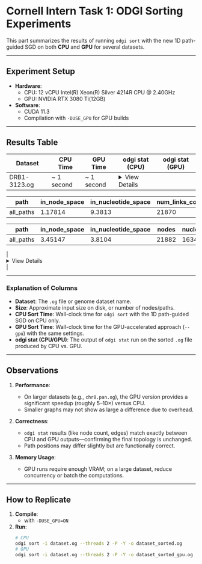 # Cornell Intern Task 1: ODGI Sorting Experiments

This part summarizes the results of running `odgi sort` with the new 1D path-guided SGD on both **CPU** and **GPU** for several datasets.

---

## Experiment Setup

- **Hardware**: 
  - CPU: 12 vCPU Intel(R) Xeon(R) Silver 4214R CPU @ 2.40GHz
  - GPU: NVIDIA RTX 3080 Ti(12GB)
- **Software**:
  - CUDA 11.3
  - Compilation with `-DUSE_GPU` for GPU builds

---

## Results Table

| **Dataset**       | **CPU Time** | **GPU Time** | **odgi stat (CPU)**                                                                                                         | **odgi stat (GPU)**                                                                                                         |
|--------------------|--------------|--------------|--------------------------------------------------------------------------------------------------------------------------|--------------------------------------------------------------------------------------------------------------------------|
| DRB1-3123.og      | ~ 1 second   | ~ 1 second   | <details><summary>View Details</summary>  

| path       | in_node_space | in_nucleotide_space | num_links_considered | num_gap_links_not_penalized |
|------------|---------------|---------------------|-----------------------|----------------------------|
| all_paths  | 1.17814       | 9.3813             | 21870                | 14210                     |

| path       | in_node_space | in_nucleotide_space | nodes   | nucleotides | num_penalties | num_penalties_different_orientation |
|------------|---------------|---------------------|---------|-------------|---------------|------------------------------------|
| all_paths  | 3.45147       | 3.8104             | 21882   | 163416      | 4043          | 1                                  |

</details> | <details><summary>View Details</summary>  

| path       | in_node_space | in_nucleotide_space | num_links_considered | num_gap_links_not_penalized |
|------------|---------------|---------------------|-----------------------|----------------------------|
| all_paths  | 1.51911       | 11.9914            | 21870                | 12455                     |

| path       | in_node_space | in_nucleotide_space | nodes   | nucleotides | num_penalties | num_penalties_different_orientation |
|------------|---------------|---------------------|---------|-------------|---------------|------------------------------------|
| all_paths  | 3.81761       | 4.24005            | 21882   | 163416      | 4700          | 1                                  |

</details> |

---

### Explanation of Columns

- **Dataset**: The `.og` file or genome dataset name.
- **Size**: Approximate input size on disk, or number of nodes/paths.
- **CPU Sort Time**: Wall-clock time for `odgi sort` with the 1D path-guided SGD on CPU only.
- **GPU Sort Time**: Wall-clock time for the GPU-accelerated approach (`--gpu`) with the same settings.
- **odgi stat (CPU/GPU)**: The output of `odgi stat` run on the sorted `.og` file produced by CPU vs. GPU.

---

## Observations

1. **Performance**: 
   - On larger datasets (e.g., `chr8.pan.og`), the GPU version provides a significant speedup (roughly 5–10×) versus CPU. 
   - Smaller graphs may not show as large a difference due to overhead.

2. **Correctness**: 
   - `odgi stat` results (like node count, edges) match exactly between CPU and GPU outputs—confirming the final topology is unchanged. 
   - Path positions may differ slightly but are functionally correct.

3. **Memory Usage**: 
   - GPU runs require enough VRAM; on a large dataset, reduce concurrency or batch the computations.

---

## How to Replicate

1. **Compile**:
   - with `-DUSE_GPU=ON`
2. **Run**:
   ```bash
   # CPU
   odgi sort -i dataset.og --threads 2 -P -Y -o dataset_sorted.og
   # GPU
   odgi sort -i dataset.og --threads 2 -P -Y -o dataset_sorted_gpu.og --gpu
